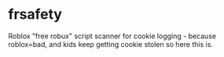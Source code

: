 # frsafety
Roblox "free robux" script scanner for cookie logging - because roblox=bad, and kids keep getting cookie stolen so here this is.
